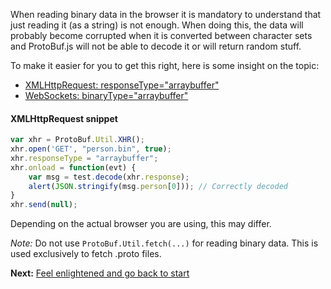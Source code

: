When reading binary data in the browser it is mandatory to understand that just reading it (as a string) is not enough. When doing this, the data will probably become corrupted when it is converted between character sets and ProtoBuf.js will not be able to decode it or will return random stuff.

To make it easier for you to get this right, here is some insight on the topic:

* [XMLHttpRequest: responseType="arraybuffer"](https://developer.mozilla.org/en-US/docs/Web/API/XMLHttpRequest/Sending_and_Receiving_Binary_Data)
* [WebSockets: binaryType="arraybuffer"](https://developer.mozilla.org/en-US/docs/Web/API/WebSocket)

#### XMLHttpRequest snippet
```js
var xhr = ProtoBuf.Util.XHR();
xhr.open('GET', "person.bin", true);
xhr.responseType = "arraybuffer";
xhr.onload = function(evt) {
	var msg = test.decode(xhr.response);
	alert(JSON.stringify(msg.person[0])); // Correctly decoded
}
xhr.send(null);
```

Depending on the actual browser you are using, this may differ.

*Note:* Do not use `ProtoBuf.Util.fetch(...)` for reading binary data. This is used exclusively to fetch .proto files. 

**Next:** [Feel enlightened and go back to start](https://github.com/dcodeIO/ProtoBuf.js/wiki)